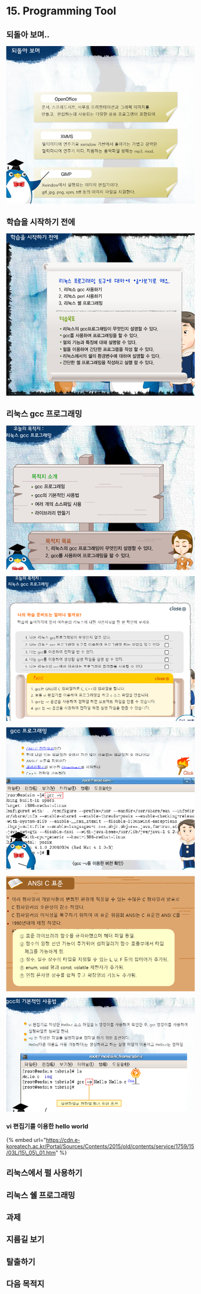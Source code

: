 # 15. Programming Tool

## 되돌아 보며.. 

![](../../../.gitbook/assets/image%20%28888%29.png)

## 학습을 시작하기 전에 

![](../../../.gitbook/assets/image%20%28867%29.png)



## 리눅스 gcc 프로그래밍 

![](../../../.gitbook/assets/image%20%28925%29.png)

![](../../../.gitbook/assets/image%20%28881%29.png)

![](../../../.gitbook/assets/image%20%28932%29.png)

![](../../../.gitbook/assets/image%20%28929%29.png)



![](../../../.gitbook/assets/image%20%28868%29.png)

### vi 편집기를 이용한 hello world

{% embed url="https://cdn.e-koreatech.ac.kr/Portal/Sources/Contents/2015/old/contents/service/1759/15/03L/15\_05\_01.htm" %}



## 리눅스에서 펄 사용하기 

## 리눅스 쉘 프로그래밍 

## 과제 

## 지름길 보기 

## 탈출하기 

## 다음 목적지

